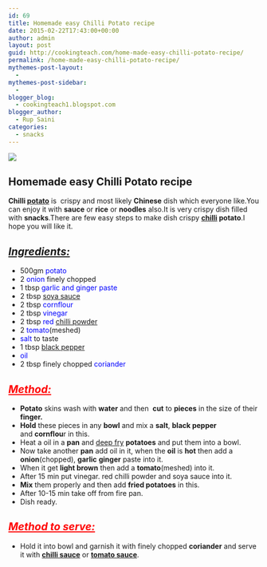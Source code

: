 ```yaml
---
id: 69
title: Homemade easy Chilli Potato recipe
date: 2015-02-22T17:43:00+00:00
author: admin
layout: post
guid: http://cookingteach.com/home-made-easy-chilli-potato-recipe/
permalink: /home-made-easy-chilli-potato-recipe/
mythemes-post-layout:
  -
mythemes-post-sidebar:
  -
blogger_blog:
  - cookingteach1.blogspot.com
blogger_author:
  - Rup Saini
categories:
  - snacks
---
```


[![](http://1.bp.blogspot.com/-oIrUlNT5W9A/VOoJ96pKIpI/AAAAAAAAAF0/n2etN58OGDY/s1600/2.jpg)](http://1.bp.blogspot.com/-oIrUlNT5W9A/VOoJ96pKIpI/AAAAAAAAAF0/n2etN58OGDY/s1600/2.jpg)

## Homemade easy Chilli Potato recipe

**Chilli [potato](http://en.wikipedia.org/wiki/Potato "Potato")** is  crispy and most likely **Chinese** dish which everyone like.You can enjoy it with **sauce** or **rice** or **noodles** also.It is very crispy dish filled with **snacks**.There are few easy steps to make dish crispy **[chilli](http://en.wikipedia.org/wiki/Chili_pepper "Chili pepper") potato**.I hope you will like it.

## _<u>Ingredients:</u>_

*   500gm <span style="color: blue;">potato</span>
*   2 <span style="color: blue;">onion</span> finely chopped
*   1 tbsp <span style="color: blue;">garlic and ginger paste</span>
*   2 tbsp <span style="color: blue;">[soya sauce](http://en.wikipedia.org/wiki/Soy_sauce "Soy sauce")</span>
*   2 tbsp <span style="color: blue;">cornflour</span>
*   2 tbsp <span style="color: blue;">vinegar</span>
*   2 tbsp <span style="color: blue;">red [chilli powder](http://en.wikipedia.org/wiki/Chili_powder "Chili powder")</span>
*   2 <span style="color: blue;">tomato</span>(meshed)
*   <span style="color: blue;">salt</span> to taste
*   1 tbsp <span style="color: blue;">[black pepper](http://en.wikipedia.org/wiki/Black_pepper "Black pepper")</span>
*   <span style="color: blue;">oil</span>
*   2 tbsp finely chopped <span style="color: blue;">coriander</span>

## <span style="color: red;">_<u>Method:</u>_</span>

*   **Potato** skins wash with **water** and then  **cut** to **pieces** in the size of their **finger.**
*   **Hold** these pieces in any **bowl** and mix a **salt**, **black pepper** and **cornflou**r in this.
*   Heat a oil in a **pan** and [deep fry](http://en.wikipedia.org/wiki/Deep_frying "Deep frying") **potatoes** and put them into a bowl.
*   Now take another **pan** add oil in it, when the **oil** is **hot** then add a **onion**(chopped), **garlic** **ginger** paste into it.
*   When it get **light brown** then add a **tomato**(meshed) into it.
*   After 15 min put vinegar. red chilli powder and soya sauce into it.
*   **Mix** them properly and then add **fried potatoes** in this.
*   After 10-15 min take off from fire pan.
*   Dish ready.

## <span style="color: red;">_<u>Method to serve:</u>_</span>

*   Hold it into bowl and garnish it with finely chopped **coriander** and serve it with **[chilli sauce](http://en.wikipedia.org/wiki/Hot_sauce "Hot sauce")** or **[tomato sauce](http://en.wikipedia.org/wiki/Tomato_sauce "Tomato sauce")**.
